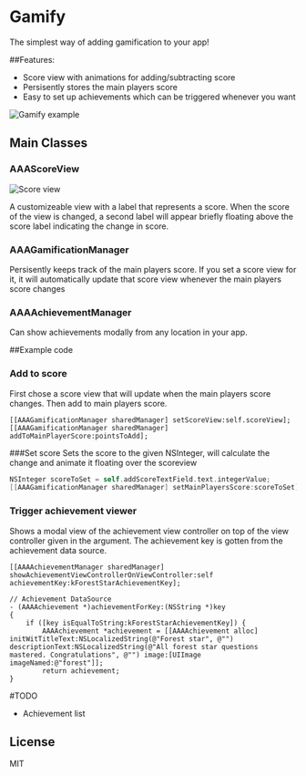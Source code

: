 Gamify
======

The simplest way of adding gamification to your app!

##Features:
- Score view with animations for adding/subtracting score
- Persisently stores the main players score 
- Easy to set up achievements which can be triggered whenever you want


![Gamify example](https://raw.githubusercontent.com/haaakon/Gamify/master/readme-files/gamify.gif)

## Main Classes


### AAAScoreView 
![Score view](https://raw.githubusercontent.com/haaakon/Gamify/master/readme-files/scoreview.gif)

A customizeable view with a label that represents a score. When the score of the view is changed, a second label
will appear briefly floating above the score label indicating the change in score.

### AAAGamificationManager
Persisently keeps track of the main players score. If you set a score view for it, it will automatically update 
that score view whenever the main players score changes

### AAAAchievementManager 
Can show achievements modally from any location in your app. 


##Example code

### Add to score
First chose a score view that will update when the main players score changes. Then add to main players score.
```
[[AAAGamificationManager sharedManager] setScoreView:self.scoreView];
[[AAAGamificationManager sharedManager] addToMainPlayerScore:pointsToAdd];
```

###Set score
Sets the score to the given NSInteger, will calculate the change and animate it floating over the scoreview
```objective-c
NSInteger scoreToSet = self.addScoreTextField.text.integerValue;
[[AAAGamificationManager sharedManager] setMainPlayersScore:scoreToSet];
```

### Trigger achievement viewer
Shows a modal view of the achievement view controller on top of the view controller given in the argument. The achievement key is gotten from the achievement data source.
```
[[AAAAchievementManager sharedManager] showAchievementViewControllerOnViewController:self
achievementKey:kForestStarAchievementKey];

// Achievement DataSource
- (AAAAchievement *)achievementForKey:(NSString *)key
{
    if ([key isEqualToString:kForestStarAchievementKey]) {
        AAAAchievement *achievement = [[AAAAchievement alloc] initWitTitleText:NSLocalizedString(@"Forest star", @"") descriptionText:NSLocalizedString(@"All forest star questions mastered. Congratulations", @"") image:[UIImage imageNamed:@"forest"]];
        return achievement;
}

```




#TODO
- Achievement list


## License
MIT
